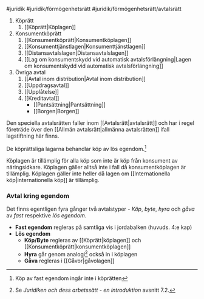 #juridik #juridik/förmögenhetsrätt #juridik/förmögenhetsrätt/avtalsrätt 

1. Köprätt
	1. [[Köprätt|Köplagen]]
2. Konsumentköprätt
	1. [[Konsumentköprätt|Konsumentköplagen]]
	2. [[Konsumenttjänstlagen|Konsumenttjänstlagen]]
	3. [[Distansavtalslagen|Distansavtalslagen]]
	4. [[Lag om konsumentskydd vid automatisk avtalsförlängning|Lagen om konsumentskydd vid automatisk avtalsförlängning]]
3. Övriga avtal
	1. [[Avtal inom distribution|Avtal inom distribution]]
	3. [[Uppdragsavtal]]
	2. [[Upplåtelse]]
	4. [[Kreditavtal]]
		- [[Pantsättning|Pantsättning]]
		- [[Borgen|Borgen]]

Den speciella avtalsrätten faller inom [[Avtalsrätt|avtalsrätt]] och har i regel företräde över den [[Allmän avtalsrätt|allmänna avtalsrätten]] ifall lagstiftning här finns.

De köprättsliga lagarna behandlar köp av lös egendom.[^1]

Köplagen är tillämplig för alla köp som inte är köp från konsument av näringsidkare. Köplagen gäller alltså inte i fall då konsumentköplagen är tillämplig. Köplagen gäller inte heller då lagen om [[Internationella köp|internationella köp]] är tillämplig.

[^1]: Köp av fast egendom ingår inte i köprätten
### Avtal kring egendom
Det finns egentligen fyra gånger två avtalstyper - *Köp*, *byte*, *hyra* och *gåva* av *fast* respektive *lös egendom*.
- **Fast egendom** regleras på samtliga vis i jordabalken (huvuds. 4:e kap)
- **Lös egendom**
	- **Köp/Byte** regleras av [[Köprätt|köplagen]] och [[Konsumentköprätt|konsumentköplagen]]
	- **Hyra** går genom analogi[^2] också in i köplagen
	- **Gåva** regleras i [[Gåvor|gåvolagen]]

[^2]: Se *Juridiken och dess arbetssätt - en introduktion* avsnitt 7.2.